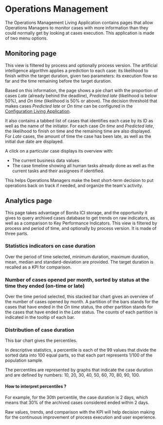 # Operations Management

The Operations Management Living Application contains pages that allow Operations Managers to monitor cases with more information than they could normally get by looking at cases execution.
This application is made of two menu options.

## Monitoring page

This view is filtered by process and optionally process version.
The artificial intelligence algorithm applies a prediction to each case: its likelihood to finish within the target duration, given two parameters: its execution flow so far and the time remaining before the target duration.

Based on this information, the page shows a pie chart with the proportion of cases *Late* (already behind the deadline), *Predicted late* (likelihood is below 50%), and *On time* (likelihood is 50% or above). 
The decision threshold that makes cases *Predicted late* or *On time* can be configured in the [Configuration Living Application](configure.md). 

It also contains a tabbed list of cases that identifies each case by its ID as well as the name of the initiator. 
For each case *On time* and *Predicted late*, the likelihood to finish on time and the remaining time are also displayed.
For *Late* cases, the amount of time the case has been late, as well as the initial due date are displayed.

A click on a particular case displays its overview with: 
- The current business data values
- The case timeline showing all human tasks already done as well as the current tasks and their assignees if identified.

This helps Operations Managers make the best short-term decision to put operations back on track if needed, and organize the team's activity.

## Analytics page

This page takes advantage of Bonita ICI storage, and the opportunity it gives to query archived cases database to get trends on raw indicators, as well as a comparison to Key Performance Indicators.
This view is filtered by process and period of time, and optionally by process version.
It is made of three parts.

### Statistics indicators on case duration
Over the period of time selected, minimum duration, maximum duration, mean, median and standard-deviation are provided.
The target duration is recalled as a KPI for comparison.

### Number of cases opened per month, sorted by status at the time they ended (on-time or late)
Over the time period selected, this stacked bar chart gives an overview of the number of cases opened by month.
A partition of the bars stands for the cases that have ended in the *On time* status, the other partition stands for the cases that have ended in the *Late* status. The counts of each partition is indicated in the tooltip of each bar. 

### Distribution of case duration
This bar chart gives the percentiles.

In descriptive statistics, a percentile is each of the 99 values that divide the sorted data into 100 equal parts, so that each part represents 1/100 of the population sample.

The percentiles are represented by graphs that indicate the case duration and are defined by numbers: 10, 20, 30, 40, 50, 60, 70, 80, 90, 100. 

#### How to interpret percentiles ?
For example, for the 30th percentile, the case duration is 2 days, which means that 30% of the archived cases considered ended within 2 days.

Raw values, trends, and comparison with the KPI will help decision making for the continuous improvement of process execution and user experience.
